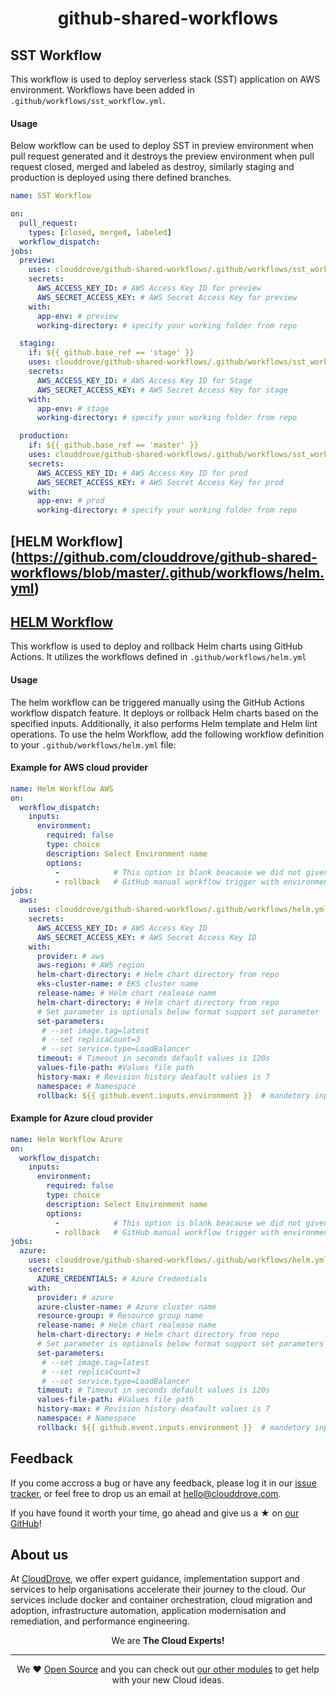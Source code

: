 <h1 align="center">github-shared-workflows</h1>

## SST Workflow

This workflow is used to deploy serverless stack (SST) application on AWS environment. Workflows have been added in `.github/workflows/sst_workflow.yml`.

#### Usage
Below workflow can be used to deploy SST in preview environment when pull request generated and it destroys the preview environment when pull request closed, merged and labeled as destroy, similarly staging and production is deployed using there defined branches.

```yaml
name: SST Workflow

on:
  pull_request: 
    types: [closed, merged, labeled]
  workflow_dispatch:
jobs:
  preview:
    uses: clouddrove/github-shared-workflows/.github/workflows/sst_workflow.yml@master
    secrets:
      AWS_ACCESS_KEY_ID: # AWS Access Key ID for preview
      AWS_SECRET_ACCESS_KEY: # AWS Secret Access Key for preview
    with:
      app-env: # preview                  
      working-directory: # specify your working folder from repo

  staging:
    if: ${{ github.base_ref == 'stage' }}
    uses: clouddrove/github-shared-workflows/.github/workflows/sst_workflow.yml@master
    secrets:
      AWS_ACCESS_KEY_ID: # AWS Access Key ID for Stage
      AWS_SECRET_ACCESS_KEY: # AWS Secret Access Key for stage
    with:
      app-env: # stage                      
      working-directory: # specify your working folder from repo

  production:
    if: ${{ github.base_ref == 'master' }}
    uses: clouddrove/github-shared-workflows/.github/workflows/sst_workflow.yml@master
    secrets:
      AWS_ACCESS_KEY_ID: # AWS Access Key ID for prod
      AWS_SECRET_ACCESS_KEY: # AWS Secret Access Key for prod
    with:
      app-env: # prod                   
      working-directory: # specify your working folder from repo
```

## [HELM Workflow] (https://github.com/clouddrove/github-shared-workflows/blob/master/.github/workflows/helm.yml)
## [HELM Workflow](https://github.com/clouddrove/github-shared-workflows/blob/master/.github/workflows/helm.yml)

This workflow is used to deploy and rollback Helm charts using GitHub Actions. It utilizes the workflows defined in `.github/workflows/helm.yml`

#### Usage
The helm workflow can be triggered manually using the GitHub Actions workflow dispatch feature. It deploys or rollback Helm charts based on the specified inputs. Additionally, it also performs Helm template and Helm lint operations.
To use the helm Workflow, add the following workflow definition to your `.github/workflows/helm.yml` file:

#### Example for AWS cloud provider

```yaml
name: Helm Workflow AWS
on:
  workflow_dispatch:
    inputs:
      environment:
        required: false 
        type: choice
        description: Select Environment name
        options:
          -            # This option is blank beacause we did not given name to helm deploy or you can give this name eg. deploy
          - rollback   # GitHub manual workflow trigger with environment selection for rollback
jobs:
  aws:
    uses: clouddrove/github-shared-workflows/.github/workflows/helm.yml@master
    secrets:
      AWS_ACCESS_KEY_ID: # AWS Access Key ID
      AWS_SECRET_ACCESS_KEY: # AWS Secret Access Key ID
    with:
      provider: # aws 
      aws-region: # AWS region 
      helm-chart-directory: # Helm chart directory from repo
      eks-cluster-name: # EKS cluster name 
      release-name: # Helm chart realease name
      helm-chart-directory: # Helm chart directory from repo
      # Set parameter is optionals below format support set parameter
      set-parameters:
       # --set image.tag=latest
       # --set replicaCount=3
       # --set service.type=LoadBalancer
      timeout: # Timeout in seconds default values is 120s
      values-file-path: #Values file path
      history-max: # Revision history deafault values is 7
      namespace: # Namespace 
      rollback: ${{ github.event.inputs.environment }}  # mandetory input do not change this 
```

#### Example for Azure cloud provider

```yaml
name: Helm Workflow Azure
on:
  workflow_dispatch:
    inputs:
      environment:
        required: false 
        type: choice
        description: Select Environment name
        options:
          -            # This option is blank beacause we did not given name to helm deploy or you can give this name eg. deploy
          - rollback   # GitHub manual workflow trigger with environment selection for rollback
jobs:
  azure:
    uses: clouddrove/github-shared-workflows/.github/workflows/helm.yml@master
    secrets:
      AZURE_CREDENTIALS: # Azure Credentials
    with:
      provider: # azure
      azure-cluster-name: # Azure cluster name
      resource-group: # Resource group name
      release-name: # Helm chart realease name
      helm-chart-directory: # Helm chart directory from repo
      # Set parameter is optionals below format support set parameters
      set-parameters:
       # --set image.tag=latest
       # --set replicaCount=3
       # --set service.type=LoadBalancer
      timeout: # Timeout in seconds default values is 120s
      values-file-path: #Values file path
      history-max: # Revision history deafault values is 7
      namespace: # Namespace 
      rollback: ${{ github.event.inputs.environment }}  # mandetory input do not change this 
```

## Feedback 
If you come accross a bug or have any feedback, please log it in our [issue tracker](https://github.com/clouddrove/terraform-azure-aks/issues), or feel free to drop us an email at [hello@clouddrove.com](mailto:hello@clouddrove.com).

If you have found it worth your time, go ahead and give us a ★ on [our GitHub](https://github.com/clouddrove/terraform-azure-aks)!

## About us

At [CloudDrove][website], we offer expert guidance, implementation support and services to help organisations accelerate their journey to the cloud. Our services include docker and container orchestration, cloud migration and adoption, infrastructure automation, application modernisation and remediation, and performance engineering.

<p align="center">We are <b> The Cloud Experts!</b></p>
<hr />
<p align="center">We ❤️  <a href="https://github.com/clouddrove">Open Source</a> and you can check out <a href="https://github.com/clouddrove">our other modules</a> to get help with your new Cloud ideas.</p>

  [website]: https://clouddrove.com
  [github]: https://github.com/clouddrove
  [linkedin]: https://cpco.io/linkedin
  [twitter]: https://twitter.com/clouddrove/
  [email]: https://clouddrove.com/contact-us.html
  [terraform_modules]: https://github.com/clouddrove?utf8=%E2%9C%93&q=terraform-&type=&language=
